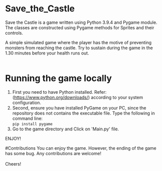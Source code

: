 # Save_the_Castle

Save the Castle is a game written using Python 3.9.4 and Pygame module. The classes are constructed using Pygame methods for Sprites and their controls.

A simple simulated game where the player has the motive of preventing monsters from reaching the castle. Try to sustain during the game in the 1.30 minutes before your health runs out.
<br><br>

# Running the game locally
1. First you need to have Python installed. Refer: 
(https://www.python.org/downloads/)
according to your system configuration.
2. Second, ensure you have installed PyGame on your PC, since the repository does not contains the executable file.
Type the following in command line:<br>
`pip install pygame`
3. Go to the game directory and Click on 'Main.py' file.

ENJOY!

#Contributions
You can enjoy the game. However, the ending of the game has some bug. Any contributions are welcome!<br><br>
Cheers!
